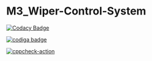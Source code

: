 # M3_Wiper-Control-System

[![Codacy Badge](https://app.codacy.com/project/badge/Grade/b279edd9e9c146ba97c2a786298bd7f7)](https://www.codacy.com/gh/GOPINATH0926/M3_Wiper-Control-System/dashboard?utm_source=github.com&amp;utm_medium=referral&amp;utm_content=GOPINATH0926/M3_Wiper-Control-System&amp;utm_campaign=Badge_Grade)

<a href="https://app.codiga.io/hub/user/github/GOPINATH0926">
   <img src="https://api.codiga.io/public/badge/user/github/GOPINATH0926?style=light" alt="codiga badge" />
</a>

[![cppcheck-action](https://github.com/GOPINATH0926/M3_Wiper-Control-System/actions/workflows/cpp%20check.yml/badge.svg)](https://github.com/GOPINATH0926/M3_Wiper-Control-System/actions/workflows/cpp%20check.yml)


